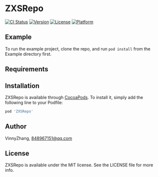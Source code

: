 # ZXSRepo

[![CI Status](https://img.shields.io/travis/VinnyZhang/ZXSRepo.svg?style=flat)](https://travis-ci.org/VinnyZhang/ZXSRepo)
[![Version](https://img.shields.io/cocoapods/v/ZXSRepo.svg?style=flat)](https://cocoapods.org/pods/ZXSRepo)
[![License](https://img.shields.io/cocoapods/l/ZXSRepo.svg?style=flat)](https://cocoapods.org/pods/ZXSRepo)
[![Platform](https://img.shields.io/cocoapods/p/ZXSRepo.svg?style=flat)](https://cocoapods.org/pods/ZXSRepo)

## Example

To run the example project, clone the repo, and run `pod install` from the Example directory first.

## Requirements

## Installation

ZXSRepo is available through [CocoaPods](https://cocoapods.org). To install
it, simply add the following line to your Podfile:

```ruby
pod 'ZXSRepo'
```

## Author

VinnyZhang, 848967151@qq.com

## License

ZXSRepo is available under the MIT license. See the LICENSE file for more info.
